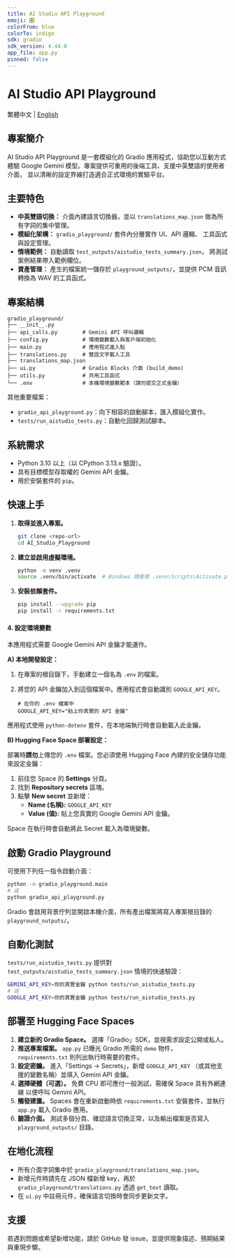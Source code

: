 ```yaml
---
title: AI Studio API Playground
emoji: 🎛️
colorFrom: blue
colorTo: indigo
sdk: gradio
sdk_version: 4.44.0
app_file: app.py
pinned: false
---
```


# AI Studio API Playground

繁體中文 | [English](README.md)

## 專案簡介
AI Studio API Playground 是一套模組化的 Gradio 應用程式，協助您以互動方式
體驗 Google Gemini 模型。專案提供可重用的後端工具、支援中英雙語的使用者介面，
並以清晰的設定界線打造適合正式環境的實驗平台。

## 主要特色
- **中英雙語切換：** 介面內建語言切換器，並以 `translations_map.json`
  做為所有字詞的集中管理。
- **模組化架構：** `gradio_playground/` 套件內分層實作 UI、API 邏輯、
  工具函式與設定管理。
- **情境範例：** 自動讀取 `test_outputs/aistudio_tests_summary.json`，
  將測試案例結果帶入範例欄位。
- **資產管理：** 產生的檔案統一儲存於 `playground_outputs/`，並提供 PCM
  音訊轉換為 WAV 的工具函式。

## 專案結構
```
gradio_playground/
├── __init__.py
├── api_calls.py        # Gemini API 呼叫邏輯
├── config.py           # 環境變數載入與客戶端初始化
├── main.py             # 應用程式進入點
├── translations.py     # 雙語文字載入工具
├── translations_map.json
├── ui.py               # Gradio Blocks 介面 (build_demo)
├── utils.py            # 共用工具函式
└── .env                # 本機環境變數範本（請勿提交正式金鑰）
```
其他重要檔案：
- `gradio_api_playground.py`：向下相容的啟動腳本，匯入模組化實作。
- `tests/run_aistudio_tests.py`：自動化回歸測試腳本。

## 系統需求
- Python 3.10 以上（以 CPython 3.13.x 驗證）。
- 具有目標模型存取權的 Gemini API 金鑰。
- 用於安裝套件的 `pip`。

## 快速上手
1. **取得並進入專案。**
   ```bash
   git clone <repo-url>
   cd AI_Studio_Playground
   ```
2. **建立並啟用虛擬環境。**
   ```bash
   python -m venv .venv
   source .venv/bin/activate  # Windows 請使用 .venv\Scripts\Activate.ps1
   ```
3. **安裝依賴套件。**
   ```bash
   pip install --upgrade pip
   pip install -r requirements.txt
   ```
#### 4. **設定環境變數**

本應用程式需要 Google Gemini API 金鑰才能運作。

**A) 本地開發設定：**

1.  在專案的根目錄下，手動建立一個名為 `.env` 的檔案。
2.  將您的 API 金鑰加入到這個檔案中。應用程式會自動識別 `GOOGLE_API_KEY`。

    ```
    # 在你的 .env 檔案中
    GOOGLE_API_KEY="貼上你真實的 API 金鑰"
    ```
應用程式使用 `python-dotenv` 套件，在本地端執行時會自動載入此金鑰。

**B) Hugging Face Space 部署設定：**

部署時**請勿**上傳您的 `.env` 檔案。您必須使用 Hugging Face 內建的安全儲存功能來設定金鑰：

1.  前往您 Space 的 **Settings** 分頁。
2.  找到 **Repository secrets** 區塊。
3.  點擊 **New secret** 並新增：
    *   **Name (名稱):** `GOOGLE_API_KEY`
    *   **Value (值):** 貼上您真實的 Google Gemini API 金鑰。

Space 在執行時會自動將此 Secret 載入為環境變數。

## 啟動 Gradio Playground
可使用下列任一指令啟動介面：
```bash
python -m gradio_playground.main
# 或
python gradio_api_playground.py
```
Gradio 會啟用背景佇列並開啟本機介面，所有產出檔案將寫入專案根目錄的
`playground_outputs/`。

## 自動化測試
`tests/run_aistudio_tests.py` 提供對 `test_outputs/aistudio_tests_summary.json`
情境的快速驗證：
```bash
GEMINI_API_KEY=你的真實金鑰 python tests/run_aistudio_tests.py
# 或
GOOGLE_API_KEY=你的真實金鑰 python tests/run_aistudio_tests.py
```

## 部署至 Hugging Face Spaces
1. **建立新的 Gradio Space。** 選擇「Gradio」SDK，並視需求設定公開或私人。
2. **推送專案檔案。** `app.py` 已曝光 Gradio 所需的 `demo` 物件，
   `requirements.txt` 則列出執行時需要的套件。
3. **設定密鑰。** 進入「Settings → Secrets」，新增 `GOOGLE_API_KEY`
   （或其他支援的變數名稱）並填入 Gemini API 金鑰。
4. **選擇硬體（可選）。** 免費 CPU 即可應付一般測試，需確保 Space 具有外網連線
   以便呼叫 Gemini API。
5. **觸發建置。** Spaces 會在重新啟動時依 `requirements.txt` 安裝套件，並執行
   `app.py` 載入 Gradio 應用。
6. **驗證介面。** 測試多個分頁、確認語言切換正常，以及輸出檔案是否寫入
   `playground_outputs/` 目錄。

## 在地化流程
- 所有介面字詞集中於 `gradio_playground/translations_map.json`。
- 新增元件時請先在 JSON 檔新增 key，再於 `gradio_playground/translations.py`
  透過 `get_text` 讀取。
- 在 `ui.py` 中註冊元件，確保語言切換時會同步更新文字。

## 支援
若遇到問題或希望新增功能，請於 GitHub 發 issue，並提供現象描述、預期結果
與重現步驟。
